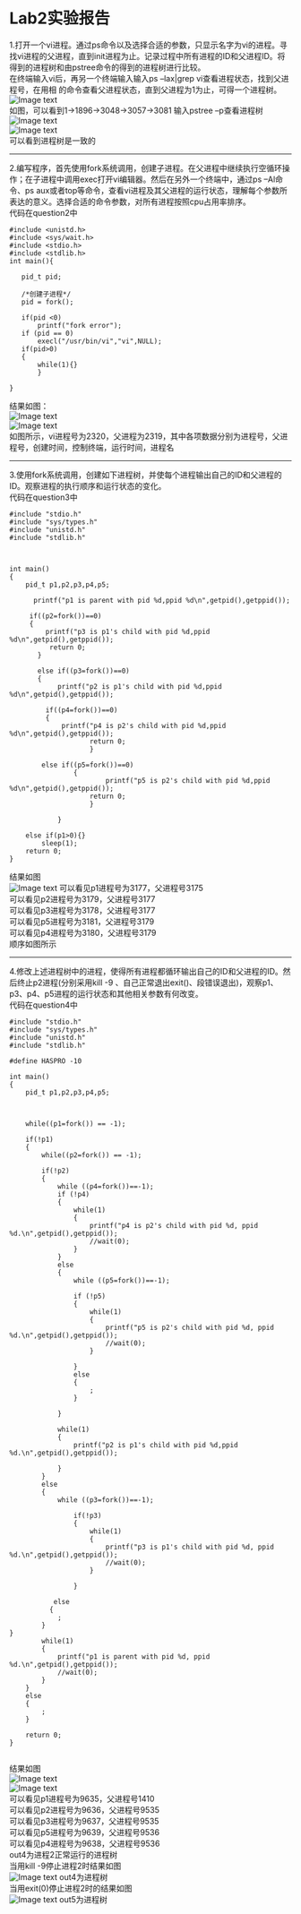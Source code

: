 # Lab2实验报告
1.打开一个vi进程。通过ps命令以及选择合适的参数，只显示名字为vi的进程。寻找vi进程的父进程，直到init进程为止。记录过程中所有进程的ID和父进程ID。将得到的进程树和由pstree命令的得到的进程树进行比较。  
在终端输入vi后，再另一个终端输入输入ps –lax|grep vi查看进程状态，找到父进程号，在用相 的命令查看父进程状态，直到父进程为1为止，可得一个进程树。  
![Image text](https://github.com/ToTkr2/Lab2/blob/master/img/xt2.3.png)  
如图，可以看到1->1896->3048->3057->3081
输入pstree –p查看进程树  
![Image text](https://github.com/ToTkr2/Lab2/blob/master/img/2.5.png)  
![Image text](https://github.com/ToTkr2/Lab2/blob/master/img/2.4.png)  
可以看到进程树是一致的  

---
2.编写程序，首先使用fork系统调用，创建子进程。在父进程中继续执行空循环操作；在子进程中调用exec打开vi编辑器。然后在另外一个终端中，通过ps –Al命令、ps aux或者top等命令，查看vi进程及其父进程的运行状态，理解每个参数所表达的意义。选择合适的命令参数，对所有进程按照cpu占用率排序。  
代码在question2中  
 ```
 #include <unistd.h>
 #include <sys/wait.h>
 #include <stdio.h>
 #include <stdlib.h>
 int main(){
	
	pid_t pid;
	
	/*创建子进程*/
	pid = fork();
	
	if(pid <0) 
		printf("fork error");
	if (pid == 0)
	  	execl("/usr/bin/vi","vi",NULL);
	if(pid>0)
	{
		while(1){}
		}

}
```
结果如图：  
![Image text](https://github.com/ToTkr2/Lab2/blob/master/img/2.10.png)  
![Image text](https://github.com/ToTkr2/Lab2/blob/master/img/2.9.png)  
如图所示，vi进程号为2320，父进程为2319，其中各项数据分别为进程号，父进程号，创建时间，控制终端，运行时间，进程名  

---
3.使用fork系统调用，创建如下进程树，并使每个进程输出自己的ID和父进程的ID。观察进程的执行顺序和运行状态的变化。  
代码在question3中  

```
#include "stdio.h"
#include "sys/types.h"
#include "unistd.h"
#include "stdlib.h"



int main()
{
    pid_t p1,p2,p3,p4,p5;

      printf("p1 is parent with pid %d,ppid %d\n",getpid(),getppid());
	 
     if((p2=fork())==0)
     {
	     printf("p3 is p1's child with pid %d,ppid %d\n",getpid(),getppid());
	      return 0;
  	   }
  	   
  	   else if((p3=fork())==0)
  	   {
	        printf("p2 is p1's child with pid %d,ppid %d\n",getpid(),getppid());
	        
		 if((p4=fork())==0)
		 {
			 printf("p4 is p2's child with pid %d,ppid %d\n",getpid(),getppid());		
					return 0;
					}
					
		else if((p5=fork())==0)
                {
						printf("p5 is p2's child with pid %d,ppid %d\n",getpid(),getppid());
					return 0;
					}
					
			}
				
    else if(p1>0){}
		sleep(1);
    return 0;
}

```
结果如图  
![Image text](https://github.com/ToTkr2/Lab2/blob/master/img/2.12.png)
可以看见p1进程号为3177，父进程号3175  
可以看见p2进程号为3179，父进程号3177  
可以看见p3进程号为3178，父进程号3177  
可以看见p5进程号为3181，父进程号3179  
可以看见p4进程号为3180，父进程号3179  
顺序如图所示  

---

4.修改上述进程树中的进程，使得所有进程都循环输出自己的ID和父进程的ID。然后终止p2进程(分别采用kill -9 、自己正常退出exit()、段错误退出)，观察p1、p3、p4、p5进程的运行状态和其他相关参数有何改变。  
代码在question4中  
```
#include "stdio.h"
#include "sys/types.h"
#include "unistd.h"
#include "stdlib.h"

#define HASPRO -10

int main()
{
    pid_t p1,p2,p3,p4,p5;

    

    while((p1=fork()) == -1);

    if(!p1)
    {
        while((p2=fork()) == -1);

        if(!p2)
        {
            while ((p4=fork())==-1);
            if (!p4)
            {
                while(1)
                {
                    printf("p4 is p2's child with pid %d, ppid %d.\n",getpid(),getppid());
                    //wait(0);
                }
            }
            else
            {
                while ((p5=fork())==-1);

                if (!p5)
                {
                    while(1)
                    {
                        printf("p5 is p2's child with pid %d, ppid %d.\n",getpid(),getppid());
                        //wait(0);
                    }

                }
                else
                {
                    ;
                }

            }

            while(1)
            {
                printf("p2 is p1's child with pid %d,ppid %d.\n",getpid(),getppid());
                
            }
        }
        else
        {
            while ((p3=fork())==-1);

                if(!p3)
                {
                    while(1)
                    {
                        printf("p3 is p1's child with pid %d, ppid %d.\n",getpid(),getppid());
                        //wait(0);
                    }

                }
        
           else
          {
            ;
        }
}
        while(1)
        {
            printf("p1 is parent with pid %d, ppid %d.\n",getpid(),getppid());
            //wait(0);
        }
    }
    else
    {
        ;
    }

    return 0;
}


```

结果如图  
![Image text](https://github.com/ToTkr2/Lab2/blob/master/img/2.11.png)  
![Image text](https://github.com/ToTkr2/Lab2/blob/master/img/2.8.png)  
可以看见p1进程号为9635，父进程号1410  
可以看见p2进程号为9636，父进程号9535  
可以看见p3进程号为9637，父进程号9535  
可以看见p5进程号为9639，父进程号9536  
可以看见p4进程号为9638，父进程号9536  
out4为进程2正常运行的进程树  
当用kill -9停止进程2时结果如图  
![Image text](https://github.com/ToTkr2/Lab2/blob/master/img/2.7.png)
out4为进程树  
当用exit(0)停止进程2时的结果如图  
![Image text](https://github.com/ToTkr2/Lab2/blob/master/img/2.6.png)
out5为进程树  

